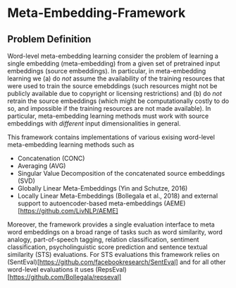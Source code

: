# Meta-Embedding-Framework

## Problem Definition
Word-level meta-embedding learning consider the problem of learning a single embedding (meta-embedding) from a given set of pretrained input embeddings (source embeddings). In particular, in meta-embedding learning we 
(a) do *not* assume the availability of the training resources that were used to train the source emebddings (such resources might not be publicly available due to copyright or licensing restrictions) and
(b) do *not* retrain the source embeddings (which might be computationally costly to do so, and impossible if the training resources are not made available).
In particular, meta-embedding learning methods must work with source embeddings with *different* input dimensionalities in general.

This framework contains implementations of various exising word-level meta-embedding learning methods such as
- Concatenation (CONC)
- Averaging (AVG)
- Singular Value Decomposition of the concatenated source embeddings (SVD)
- Globally Linear Meta-Embeddings (Yin and Schutze, 2016)
- Locally Linear Meta-Embeddings (Bollegala et al., 2018)
and external support to autoencoder-based meta-embeddings (AEME)[https://github.com/LivNLP/AEME]

Moreover, the framework provides a single evaluation interface to meta word embeddings on a broad range of
tasks such as word similarity, word analogy, part-of-speech tagging, relation classification, sentiment classification,
psycholinguistic score prediction and sentence textual similarity (STS) evaluations.
For STS evaluations this framework relies on (SentEval)[https://github.com/facebookresearch/SentEval] and for all other word-level evaluations it uses (RepsEval)[https://github.com/Bollegala/repseval]
